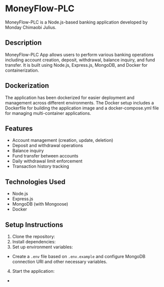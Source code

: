 # MoneyFlow-PLC

MoneyFlow-PLC is a Node.js-based banking application developed by Monday Chimaobi Julius.

## Description

MoneyFlow-PLC App allows users to perform various banking operations including account creation, deposit, withdrawal, balance inquiry, and fund transfer. It is built using Node.js, Express.js, MongoDB, and Docker for containerization.

## Dockerization

The application has been dockerized for easier deployment and management across different environments. The Docker setup includes a Dockerfile for building the application image and a docker-compose.yml file for managing multi-container applications.

## Features

- Account management (creation, update, deletion)
- Deposit and withdrawal operations
- Balance inquiry
- Fund transfer between accounts
- Daily withdrawal limit enforcement
- Transaction history tracking

## Technologies Used

- Node.js
- Express.js
- MongoDB (with Mongoose)
- Docker

## Setup Instructions

1. Clone the repository:
2. Install dependencies:
3. Set up environment variables:
- Create a `.env` file based on `.env.example` and configure MongoDB connection URI and other necessary variables.

4. Start the application:
-